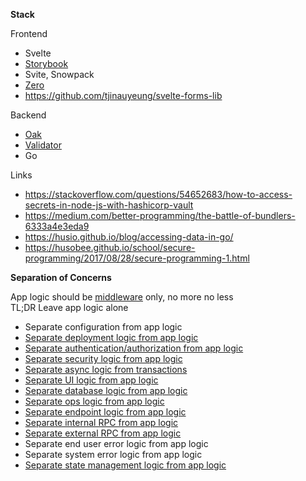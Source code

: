 **Stack**

Frontend
- Svelte 
- [Storybook](https://www.learnstorybook.com/)
- Svite, Snowpack
- [Zero](https://github.com/remoteinterview/zero)
- https://github.com/tjinauyeung/svelte-forms-lib

Backend
- [Oak](https://github.com/oakserver/oak)
- [Validator](https://github.com/icebob/fastest-validator)
- Go

Links

- https://stackoverflow.com/questions/54652683/how-to-access-secrets-in-node-js-with-hashicorp-vault
- https://medium.com/better-programming/the-battle-of-bundlers-6333a4e3eda9
- https://husio.github.io/blog/accessing-data-in-go/
- https://husobee.github.io/school/secure-programming/2017/08/28/secure-programming-1.html

**Separation of Concerns**

App logic should be [middleware](https://github.com/oakserver/oak) only, no more no less<br>
TL;DR Leave app logic alone

- Separate configuration from app logic
- [Separate deployment logic from app logic](https://github.com/crossplane/crossplane)
- [Separate authentication/authorization from app logic](https://github.com/dapr/samples/tree/master/7.middleware)
- [Separate security logic from app logic](https://github.com/dapr/samples/tree/master/9.secretstore)
- [Separate async logic from transactions](https://github.com/dapr/samples/tree/master/4.pub-sub)
- [Separate UI logic from app logic](https://svelte.dev/)
- [Separate database logic from app logic](https://husio.github.io/blog/accessing-data-in-go/)
- [Separate ops logic from app logic](https://github.com/dapr/samples/tree/master/8.observability)
- [Separate endpoint logic from app logic](https://zeroserver.io)
- [Separate internal RPC from app logic](https://github.com/dapr/docs/blob/master/concepts/service-invocation/README.md)
- [Separate external RPC from app logic](https://github.com/dapr/docs/blob/master/concepts/bindings/README.md)
- Separate end user error logic from app logic 
- Separate system error logic from app logic
- [Separate state management logic from app logic](https://github.com/dapr/docs/blob/master/concepts/state-management/README.md)
